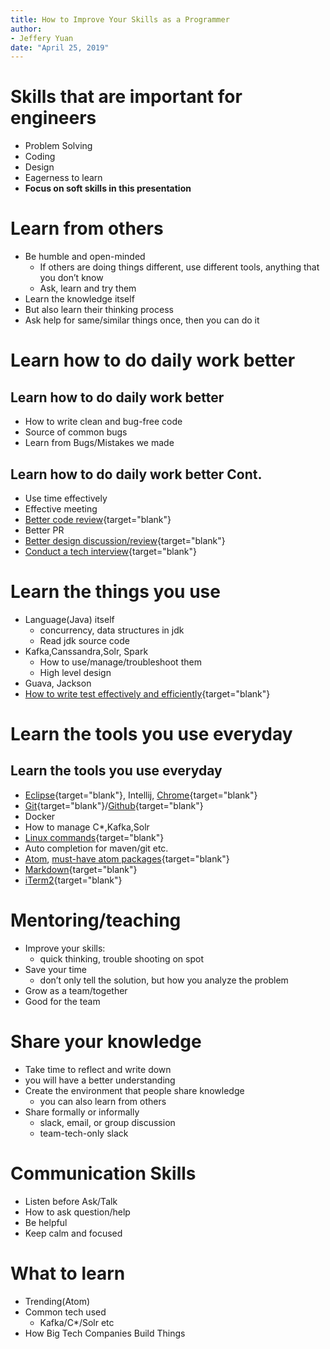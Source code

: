 ```yaml
---
title: How to Improve Your Skills as a Programmer
author:
- Jeffery Yuan
date: "April 25, 2019"
---
```



# Skills that are important for engineers
- Problem Solving
- Coding
- Design
- Eagerness to learn
- **Focus on soft skills in this presentation**


# Learn from others
- Be humble and open-minded
  - If others are doing things different, use different tools, anything that you don’t know
  - Ask, learn and try them
- Learn the knowledge itself
- But also learn their thinking process
- Ask help for same/similar things once, then you can do it


# Learn how to do daily work better
## Learn how to do daily work better
- How to write clean and bug-free code
- Source of common bugs
- Learn from Bugs/Mistakes we made

## Learn how to do daily work better Cont.
- Use time effectively
- Effective meeting
- [Better code review](https://lifelongprogrammer.blogspot.com/2016/02/what-to-look-for-in-code-review.html){target="blank"}
- Better PR
- [Better design discussion/review](https://lifelongprogrammer.blogspot.com/2017/07/how-to-review-and-discuss-software.html){target="blank"}
- [Conduct a tech interview](https://lifelongprogrammer.blogspot.com/2017/08/how-to-conduct-technical-interview.html){target="blank"}

# Learn the things you use
- Language(Java) itself
  - concurrency, data structures in jdk
  - Read jdk source code
- Kafka,Canssandra,Solr, Spark
  - How to use/manage/troubleshoot them
  - High level design
- Guava, Jackson
- [How to write test effectively and efficiently](https://lifelongprogrammer.blogspot.com/2016/03/testing-tips-for-java-developers.html){target="blank"}

# Learn the tools you use everyday
## Learn the tools you use everyday
- [Eclipse](https://lifelongprogrammer.blogspot.com/2016/02/eclipse-tips-trick-2016.html){target="blank"}, Intellij, [Chrome](https://lifelongprogrammer.blogspot.com/2019/04/awesome-tips-about-chrome-vimium.html){target="blank"}
- [Git](https://lifelongprogrammer.blogspot.com/2018/11/git-tips-tricks-for-developers.html){target="blank"}/[Github](https://lifelongprogrammer.blogspot.com/2019/02/awesome-tips-about-github.html){target="blank"}
- Docker
- How to manage C*,Kafka,Solr
- [Linux commands](https://lifelongprogrammer.blogspot.com/search/label/Linux%20commands){target="blank"}
- Auto completion for maven/git etc.
- [Atom](https://lifelongprogrammer.blogspot.com/2017/10/tips-and-tricks-for-atom-editor.html), [must-have atom packages](https://lifelongprogrammer.blogspot.com/2019/03/must-have-atom-editor-packages.html){target="blank"}
- [Markdown](https://lifelongprogrammer.blogspot.com/2018/05/awesome-tips-about-markdown.html){target="blank"}
- [iTerm2](https://lifelongprogrammer.blogspot.com/2018/06/working-effectively-with-iterm.html){target="blank"}


# Mentoring/teaching
- Improve your skills:
  - quick thinking, trouble shooting on spot
- Save your time
  - don’t only tell the solution, but how you analyze the problem
- Grow as a team/together
- Good for the team

# Share your knowledge
- Take time to reflect and write down
 - you will have a better understanding
- Create the environment that people share knowledge
  - you can also learn from others
- Share formally or informally
  - slack, email, or group discussion
  - team-tech-only slack

# Communication Skills
- Listen before Ask/Talk
- How to ask question/help
- Be helpful
- Keep calm and focused

# What to learn
- Trending(Atom)
- Common tech used
  - Kafka/C*/Solr etc
- How Big Tech Companies Build Things